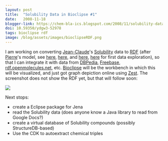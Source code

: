 ```yaml
---
layout: post
title:  "Solubility Data in Bioclipse #1"
date:   2008-11-18
blogger-link: https://chem-bla-ics.blogspot.com/2008/11/solubility-data-in-bioclipse-1.html
doi: 10.59350/ydgw3-52978
tags: bioclipse rdf
image: /blog/assets/images/bioclipseRDF.png
---
```


I am working on converting [Jean-Claude](http://usefulchem.blogspot.com/)'s [Solubility](https://spreadsheets.google.com/ccc?key=plwwufp30hfq0udnEmRD1aQ&hl=en)
data to [RDF](http://www.w3.org/RDF/) (after [Pierre](http://plindenbaum.blogspot.com/)'s model, see [here](http://usefulchem.blogspot.com/2008/10/rdf-triples-for-open-notebook-science.html),
[here](http://usefulchem.blogspot.com/2008/11/ons-solubility-web-query.html), and [here](http://anybody.cephb.fr/perso/lindenb/tmp/jcbradley.rdf),
[here](http://rguha.wordpress.com/2008/11/06/solubility-queries-and-the-google-visualization-api/) for first data exploration), so that I can integrate it with data from
[DBPedia](http://dbpedia.org/About), [Freebase](http://www.freebase.com/), [rdf.openmolecules.net](http://rdf.openmolecules.net/), etc.
[Bioclipse](http://www.bioclipse.net/) will be the workbench in which this will be visualized, and just got graph depiction online using
[Zest](http://www.eclipse.org/gef/zest/). The screenshot does not show the RDF yet, but that will follow soon:

![](/blog/assets/images/bioclipseRDF.png)

Next stops:

* create a Eclipse package for Jena
* read the Solubility data (does anyone know a Java library to read from Google Docs?)
* create a virtual database of Solubility compounds (possibly StructureDB-based)
* Use the CDK to autoextract chemical triples
